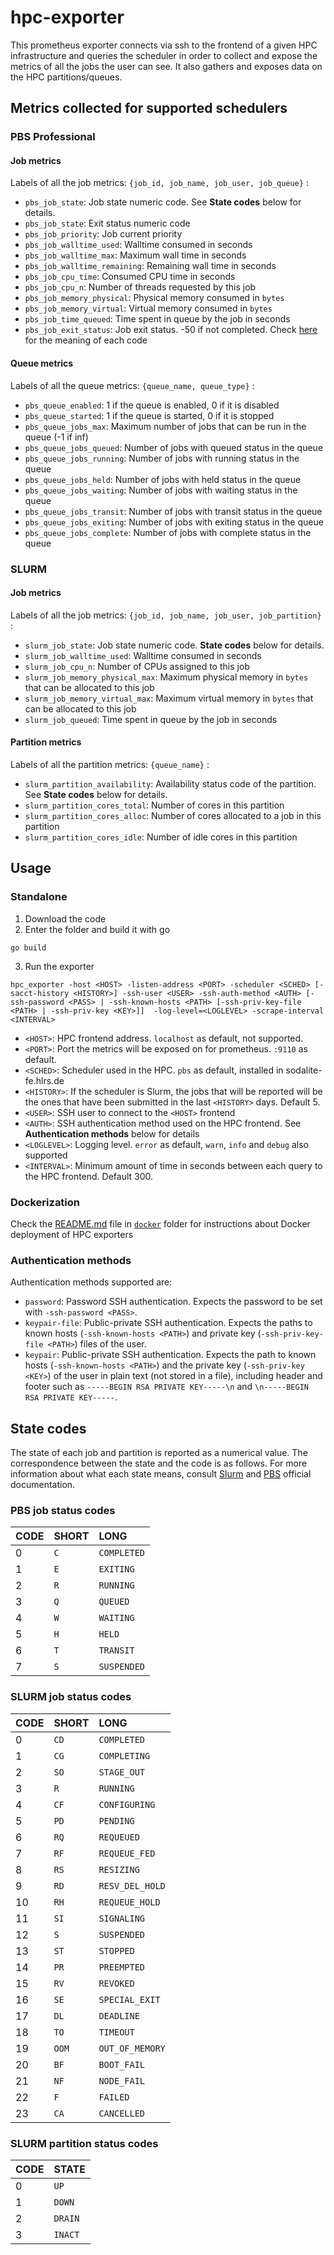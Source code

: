 # hpc-exporter

This prometheus exporter connects via ssh to the frontend of a given HPC infrastructure and queries the scheduler in order to collect and expose the metrics of all the jobs the user can see. It also gathers and exposes data on the HPC partitions/queues.

## Metrics collected for supported schedulers
### **PBS Professional**
#### Job metrics

Labels of all the job metrics: `{job_id, job_name, job_user, job_queue}` : 
- `pbs_job_state`: Job state numeric code. See **State codes** below for details.
- `pbs_job_state`: Exit status numeric code
- `pbs_job_priority`: Job current priority
- `pbs_job_walltime_used`: Walltime consumed in seconds
- `pbs_job_walltime_max`: Maximum wall time in seconds
- `pbs_job_walltime_remaining`: Remaining wall time in seconds
- `pbs_job_cpu_time`: Consumed CPU time in seconds
- `pbs_job_cpu_n`: Number of threads requested by this job
- `pbs_job_memory_physical`: Physical memory consumed in `bytes`
- `pbs_job_memory_virtual`: Virtual memory consumed in `bytes`
- `pbs_job_time_queued`: Time spent in queue by the job in seconds
- `pbs_job_exit_status`: Job exit status. -50 if not completed. Check [here](https://www.nas.nasa.gov/hecc/support/kb/pbs-exit-codes_185.html) for the meaning of each code
#### Queue metrics

Labels of all the queue metrics: `{queue_name, queue_type}` : 
- `pbs_queue_enabled`: 1 if the queue is enabled, 0 if it is disabled
- `pbs_queue_started`: 1 if the queue is started, 0 if it is stopped
- `pbs_queue_jobs_max`: Maximum number of jobs that can be run in the queue (-1 if inf)
- `pbs_queue_jobs_queued`: Number of jobs with queued status in the queue
- `pbs_queue_jobs_running`: Number of jobs with running status in the queue
- `pbs_queue_jobs_held`: Number of jobs with held status in the queue
- `pbs_queue_jobs_waiting`: Number of jobs with waiting status in the queue
- `pbs_queue_jobs_transit`: Number of jobs with transit status in the queue
- `pbs_queue_jobs_exiting`: Number of jobs with exiting status in the queue
- `pbs_queue_jobs_complete`: Number of jobs with complete status in the queue

### **SLURM**

#### Job metrics

Labels of all the job metrics: `{job_id, job_name, job_user, job_partition}` : 
- `slurm_job_state`: Job state numeric code. **State codes** below for details.
- `slurm_job_walltime_used`: Walltime consumed in seconds
- `slurm_job_cpu_n`: Number of CPUs assigned to this job
- `slurm_job_memory_physical_max`: Maximum physical memory in `bytes` that can be allocated to this job
- `slurm_job_memory_virtual_max`: Maximum virtual memory in `bytes` that can be allocated to this job
- `slurm_job_queued`: Time spent in queue by the job in seconds
#### Partition metrics

Labels of all the partition metrics: `{queue_name}` : 
- `slurm_partition_availability`: Availability status code of the partition. See **State codes** below for details.
- `slurm_partition_cores_total`: Number of cores in this partition 
- `slurm_partition_cores_alloc`: Number of cores allocated to a job in this partition 
- `slurm_partition_cores_idle`: Number of idle cores in this partition 
## Usage

### Standalone
1. Download the code
2. Enter the folder and build it with go
```
go build
```
3. Run the exporter
```
hpc_exporter -host <HOST> -listen-address <PORT> -scheduler <SCHED> [-sacct-history <HISTORY>] -ssh-user <USER> -ssh-auth-method <AUTH> [-ssh-password <PASS> | -ssh-known-hosts <PATH> [-ssh-priv-key-file <PATH> | -ssh-priv-key <KEY>]]  -log-level=<LOGLEVEL> -scrape-interval <INTERVAL>
```
- `<HOST>`: HPC frontend address. `localhost` as default, not supported.
- `<PORT>`: Port the metrics will be exposed on for prometheus. `:9110` as default.   
- `<SCHED>`: Scheduler used in the HPC. `pbs` as default, installed in sodalite-fe.hlrs.de
- `<HISTORY>`: If the scheduler is Slurm, the jobs that will be reported will be the ones that have been submitted in the last `<HISTORY>` days. Default 5.
- `<USER>`: SSH user to connect to the `<HOST>` frontend
- `<AUTH>`: SSH authentication method used on the HPC frontend. See **Authentication methods** below for details
- `<LOGLEVEL>`: Logging level. `error` as default, `warn`, `info` and `debug` also supported
- `<INTERVAL>`: Minimum amount of time in seconds between each query to the HPC frontend. Default 300.

### Dockerization
Check the [README.md](docker/README.md) file in [`docker`](docker) folder for instructions about Docker deployment of HPC exporters

### Authentication methods
Authentication methods supported are:
- `password`: Password SSH authentication. 
    Expects the password to be set with `-ssh-password <PASS>`.
- `keypair-file`: Public-private SSH authentication. 
    Expects the paths to known hosts (`-ssh-known-hosts <PATH>`) and private key (`-ssh-priv-key-file <PATH>`) files of the user.
- `keypair`: Public-private SSH authentication. 
    Expects the path to known hosts (`-ssh-known-hosts <PATH>`) and the private key (`-ssh-priv-key <KEY>`) of the user in plain text (not stored in a file), including header and footer such as `-----BEGIN RSA PRIVATE KEY-----\n` and `\n-----BEGIN RSA PRIVATE KEY-----`.

## State codes

The state of each job and partition is reported as a numerical value. The correspondence between the state and the code is as follows. For more information about what each state means, consult [Slurm](https://slurm.schedmd.com/squeue.html#SECTION_JOB-STATE-CODES) and [PBS](http://docs.adaptivecomputing.com/torque/4-1-3/Content/topics/commands/qstat.htm) official documentation.

### **PBS job status codes**
CODE|SHORT|LONG
:--|:--- |:---|
 0|`C`|`COMPLETED`
 1|`E`|`EXITING`
 2|`R`|`RUNNING`
 3|`Q`|`QUEUED`
 4|`W`|`WAITING`
 5|`H`|`HELD`
 6|`T`|`TRANSIT`
 7|`S`|`SUSPENDED`

### **SLURM job status codes**
CODE|SHORT|LONG
:--|:--- |:---|
0  |`CD` |`COMPLETED`
1  |`CG` |`COMPLETING`
2  |`SO` |`STAGE_OUT`
3  |`R`  |`RUNNING`
4  |`CF` |`CONFIGURING`
5  |`PD` |`PENDING`
6  |`RQ` |`REQUEUED`
7  |`RF` |`REQUEUE_FED`
8  |`RS` |`RESIZING`
9  |`RD` |`RESV_DEL_HOLD`
10 |`RH` |`REQUEUE_HOLD`
11 |`SI` |`SIGNALING`
12 |`S`  |`SUSPENDED`
13 |`ST` |`STOPPED`
14 |`PR` |`PREEMPTED`
15 |`RV` |`REVOKED`
16 |`SE` |`SPECIAL_EXIT`
17 |`DL` |`DEADLINE`
18 |`TO` |`TIMEOUT`
19 |`OOM`|`OUT_OF_MEMORY`
20 |`BF` |`BOOT_FAIL`
21 |`NF` |`NODE_FAIL`
22 |`F`  |`FAILED`
23 |`CA` |`CANCELLED`

### **SLURM partition status codes**

CODE|STATE
:--|:--- 
 0|`UP`
 1|`DOWN`
 2|`DRAIN`
 3|`INACT`
